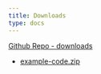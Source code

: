 ```yaml
---
title: Downloads
type: docs
---
```


[Github Repo - downloads](https://github.com/threepotatox/threepotatox.github.io/tree/main/static/downloads)
- <a href="/downloads/example-code.zip" download="example-code.zip">example-code.zip</a>

